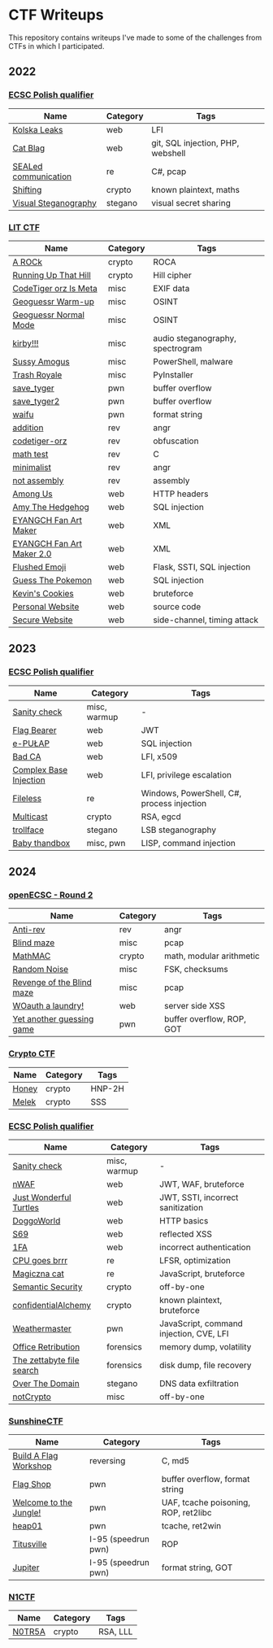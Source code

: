 # CTF Writeups
This repository contains writeups I've made to some of the challenges from CTFs in which I participated.

## 2022

### [ECSC Polish qualifier](https://hack.cert.pl)

| Name | Category | Tags |
| -- | -- | -- |
| [Kolska Leaks](./2022/ecsc%20Polish%20qualifier/Kolska%20Leaks/) | web | LFI |
| [Cat Blag](./2022/ecsc%20Polish%20qualifier/Cat%20Blag/) | web | git, SQL injection, PHP, webshell |
| [SEALed communication](./2022/ecsc%20Polish%20qualifier/SEALed%20communication/) | re | C#, pcap |
| [Shifting](./2022/ecsc%20Polish%20qualifier/Shifting/) | crypto | known plaintext, maths |
| [Visual Steganography](./2022/ecsc%20Polish%20qualifier/Visual%20Steganography/) | stegano | visual secret sharing |

### [LIT CTF](https://ctftime.org/event/1694/)

| Name | Category | Tags |
| -- | -- | -- |
| [A ROCk](./2022/lit/crypto/A%20ROCk/) | crypto | ROCA |
| [Running Up That Hill](./2022/lit/crypto/Running%20Up%20That%20Hill/) | crypto | Hill cipher |
| [CodeTiger orz Is Meta](./2022/lit/misc/CodeTiger%20orz%20Is%20Meta/) | misc | EXIF data |
| [Geoguessr Warm-up](./2022/lit/misc/Geoguessr%20Warm-up/) | misc | OSINT |
| [Geoguessr Normal Mode](./2022/lit/misc/Geoguessr%20Normal%20Mode/) | misc | OSINT |
| [kirby!!!](./2022/lit/misc/kirby!!!/) | misc | audio steganography, spectrogram |
| [Sussy Amogus](./2022/lit/misc/Sussy%20Amogus/) | misc | PowerShell, malware |
| [Trash Royale](./2022/lit/misc/Trash%20Royale/) | misc | PyInstaller |
| [save_tyger](./2022/lit/pwn/save_tyger/) | pwn | buffer overflow |
| [save_tyger2](./2022/lit/pwn/save_tyger2/) | pwn | buffer overflow |
| [waifu](./2022/lit/pwn/waifu/) | pwn | format string |
| [addition](./2022/lit/rev/addition/) | rev | angr |
| [codetiger-orz](./2022/lit/rev/codetiger-orz/) | rev | obfuscation |
| [math test](./2022/lit/rev/math%20test/) | rev | C |
| [minimalist](./2022/lit/rev/minimalist/) | rev | angr |
| [not assembly](./2022/lit/rev/not%20assembly/) | rev | assembly |
| [Among Us](./2022/lit/web/Among%20Us/) | web | HTTP headers |
| [Amy The Hedgehog](./2022/lit/web/Amy%20The%20Hedgehog/) | web | SQL injection |
| [EYANGCH Fan Art Maker](./2022/lit/web/EYANGCH%20Fan%20Art%20Maker/) | web | XML |
| [EYANGCH Fan Art Maker 2.0](./2022/lit/web/EYANGCH%20Fan%20Art%20Maker%202.0/) | web | XML |
| [Flushed Emoji](./2022/lit/web/Flushed%20Emoji/) | web | Flask, SSTI, SQL injection |
| [Guess The Pokemon](./2022/lit/web/Guess%20The%20Pokemon/) | web | SQL injection |
| [Kevin's Cookies](./2022/lit/web/Kevin's%20Cookies/) | web | bruteforce |
| [Personal Website](./2022/lit/web/Personal%20Website/) | web | source code |
| [Secure Website](./2022/lit/web/Secure%20Website/) | web | side-channel, timing attack |

## 2023

### [ECSC Polish qualifier](https://hack.cert.pl)

| Name | Category | Tags |
| -- | -- | -- |
| [Sanity check](./2023/ecsc%20Polish%20qualifier/Sanity%20check/) | misc, warmup | - |
| [Flag Bearer](./2023/ecsc%20Polish%20qualifier/Flag%20Bearer/) | web | JWT |
| [e-PUŁAP](./2023/ecsc%20Polish%20qualifier/e-PULAP/) | web | SQL injection |
| [Bad CA](./2023/ecsc%20Polish%20qualifier/Bad%20CA/) | web | LFI, x509 |
| [Complex Base Injection](./2023/ecsc%20Polish%20qualifier/Complex%20Base%20Inception/) | web | LFI, privilege escalation |
| [Fileless](./2023/ecsc%20Polish%20qualifier/Fileless/) | re | Windows, PowerShell, C#, process injection |
| [Multicast](./2023/ecsc%20Polish%20qualifier/Multicast/) | crypto | RSA, egcd |
| [trollface](./2023/ecsc%20Polish%20qualifier/trollface/) | stegano | LSB steganography |
| [Baby thandbox](./2023/ecsc%20Polish%20qualifier/Baby%20thandbox/) | misc, pwn | LISP, command injection |


## 2024

### [openECSC - Round 2](https://ecsc2024.it/openECSC/round-2)

| Name | Category | Tags |
| -- | -- | -- |
| [Anti-rev](./2024/openecsc/round2/Anti-rev/) | rev | angr |
| [Blind maze](./2024/openecsc/round2/Blind%20maze/) | misc | pcap |
| [MathMAC](./2024/openecsc/round2/MathMAC/) | crypto | math, modular arithmetic |
| [Random Noise](./2024/openecsc/round2/Random%20Noise/) | misc | FSK, checksums |
| [Revenge of the Blind maze](./2024/openecsc/round2/Revenge%20of%20the%20Blind%20maze/) | misc | pcap |
| [WOauth a laundry!](./2024/openecsc/round2/WOauth%20a%20laundry!/) | web | server side XSS |
| [Yet another guessing game](./2024/openecsc/round2/Yet%20another%20guessing%20game/) | pwn | buffer overflow, ROP, GOT |

### [Crypto CTF](https://ctftime.org/event/2210/)

| Name | Category | Tags |
| -- | -- | -- |
| [Honey](./2024/cryptoctf/Honey/) | crypto | HNP-2H |
| [Melek](./2024/cryptoctf/Melek/) | crypto | SSS |

### [ECSC Polish qualifier](https://hack.cert.pl)

| Name | Category | Tags |
| -- | -- | -- |
| [Sanity check](./2024/ecsc%20Polish%20qualifier/Sanity%20check/) | misc, warmup | - |
| [nWAF](./2024/ecsc%20Polish%20qualifier/nWAF/) | web | JWT, WAF, bruteforce |
| [Just Wonderful Turtles](./2024/ecsc%20Polish%20qualifier/Just%20Wonderful%20Turtles/) | web | JWT, SSTI, incorrect sanitization |
| [DoggoWorld](./2024/ecsc%20Polish%20qualifier/DoggoWorld/) | web | HTTP basics |
| [S69](./2024/ecsc%20Polish%20qualifier/S69/) | web | reflected XSS |
| [1FA](./2024/ecsc%20Polish%20qualifier/1FA/) | web | incorrect authentication |
| [CPU goes brrr](./2024/ecsc%20Polish%20qualifier/CPU%20goes%20brrr/) | re | LFSR, optimization |
| [Magiczna cat](./2024/ecsc%20Polish%20qualifier/Magiczna%20cat/) | re | JavaScript, bruteforce |
| [Semantic Security](./2024/ecsc%20Polish%20qualifier/Semantic%20Security/) | crypto | off-by-one |
| [confidentialAlchemy](./2024/ecsc%20Polish%20qualifier/confidentialAlchemy/) | crypto | known plaintext, bruteforce |
| [Weathermaster](./2024/ecsc%20Polish%20qualifier/Weathermaster/) | pwn | JavaScript, command injection, CVE, LFI |
| [Office Retribution](./2024/ecsc%20Polish%20qualifier/Office%20Retribution/) | forensics | memory dump, volatility |
| [The zettabyte file search](./2024/ecsc%20Polish%20qualifier/The%20zettabyte%20file%20search/) | forensics | disk dump, file recovery |
| [Over The Domain](./2024/ecsc%20Polish%20qualifier/Over%20The%20Domain/) | stegano | DNS data exfiltration |
| [notCrypto](./2024/ecsc%20Polish%20qualifier/notCrypto/) | misc | off-by-one |

### [SunshineCTF](https://ctftime.org/event/2485)

| Name | Category | Tags |
| -- | -- | -- |
| [Build A Flag Workshop](./2024/sunshinectf/Build%20A%20Flag%20Workshop/) | reversing | C, md5 |
| [Flag Shop](./2024/sunshinectf/Flag%20Shop/) | pwn | buffer overflow, format string |
| [Welcome to the Jungle!](./2024/sunshinectf/Welcome%20to%20the%20Jungle!/) | pwn | UAF, tcache poisoning, ROP, ret2libc |
| [heap01](./2024/sunshinectf/heap01/) | pwn | tcache, ret2win |
| [Titusville](./2024/sunshinectf/Titusville/) | I-95 (speedrun pwn) | ROP |
| [Jupiter](./2024/sunshinectf/Jupiter/) | I-95 (speedrun pwn) | format string, GOT |

### [N1CTF](https://ctftime.org/event/2459)
| Name | Category | Tags |
| -- | -- | -- |
| [N0TR5A](./2024/N1CTF/N0TR5A/) | crypto | RSA, LLL |